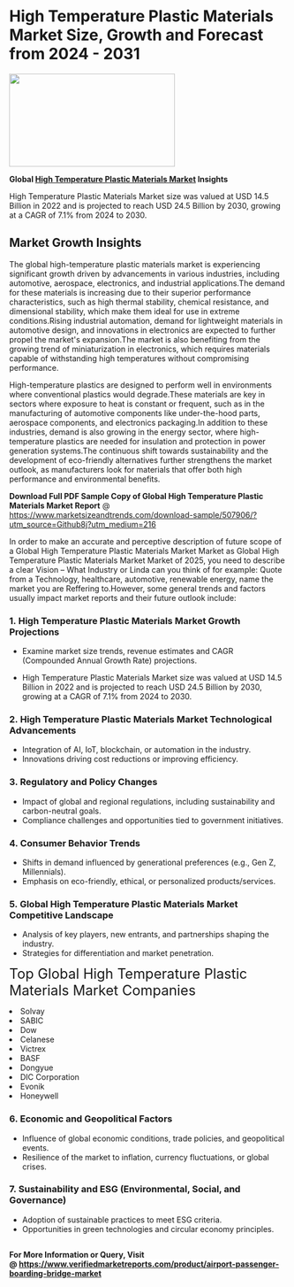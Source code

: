 <H1>High Temperature Plastic Materials Market Size, Growth and Forecast from 2024 - 2031</H1><img class="aligncenter size-medium wp-image-584254" src="https://thirdeyenews.in/wp-content/uploads/2024/09/Global-Market-Research-300x168.jpeg" alt="" width="300" height="168" /><p><strong>Global&nbsp;<a href="https://www.marketsizeandtrends.com/download-sample/507906/?utm_source=Github8j?utm_medium=216">High Temperature Plastic Materials Market</a> Insights</strong></p><p>High Temperature Plastic Materials Market size was valued at USD 14.5 Billion in 2022 and is projected to reach USD 24.5 Billion by 2030, growing at a CAGR of 7.1% from 2024 to 2030.</p><p><h2>Market Growth Insights</h2> <p>The global high-temperature plastic materials market is experiencing significant growth driven by advancements in various industries, including automotive, aerospace, electronics, and industrial applications.The demand for these materials is increasing due to their superior performance characteristics, such as high thermal stability, chemical resistance, and dimensional stability, which make them ideal for use in extreme conditions.Rising industrial automation, demand for lightweight materials in automotive design, and innovations in electronics are expected to further propel the market's expansion.The market is also benefiting from the growing trend of miniaturization in electronics, which requires materials capable of withstanding high temperatures without compromising performance.</p> <p>High-temperature plastics are designed to perform well in environments where conventional plastics would degrade.These materials are key in sectors where exposure to heat is constant or frequent, such as in the manufacturing of automotive components like under-the-hood parts, aerospace components, and electronics packaging.In addition to these industries, demand is also growing in the energy sector, where high-temperature plastics are needed for insulation and protection in power generation systems.The continuous shift towards sustainability and the development of eco-friendly alternatives further strengthens the market outlook, as manufacturers look for materials that offer both high performance and environmental benefits.</p> <p><span class=""><strong>Download Full PDF Sample Copy of Global High Temperature Plastic Materials Market Report</strong> @ <a href="https://www.marketsizeandtrends.com/download-sample/507906/?utm_source=Github8j?utm_medium=216" target="_blank">https://www.marketsizeandtrends.com/download-sample/507906/?utm_source=Github8j?utm_medium=216</a></span></p><p>In order to make an accurate and perceptive description of future scope of a Global&nbsp;High Temperature Plastic Materials Market Market as Global&nbsp;High Temperature Plastic Materials Market Market of 2025, you need to describe a clear Vision &ndash; What Industry or Linda can you think of for example: Quote from a Technology, healthcare, automotive, renewable energy, name the market you are Reffering to.However, some general trends and factors usually impact market reports and their future outlook include:</p><h3>1.&nbsp;<strong>High Temperature Plastic Materials Market Growth Projections</strong></h3><ul><li>Examine market size trends, revenue estimates and CAGR (Compounded Annual Growth Rate) projections.</li><li><p>High Temperature Plastic Materials Market size was valued at USD 14.5 Billion in 2022 and is projected to reach USD 24.5 Billion by 2030, growing at a CAGR of 7.1% from 2024 to 2030.</p></li></ul><h3>2.&nbsp;<strong>High Temperature Plastic Materials Market Technological Advancements</strong></h3><ul><li>Integration of AI, IoT, blockchain, or automation in the industry.</li><li>Innovations driving cost reductions or improving efficiency.</li></ul><h3>3.&nbsp;<strong>Regulatory and Policy Changes</strong></h3><ul><li>Impact of global and regional regulations, including sustainability and carbon-neutral goals.</li><li>Compliance challenges and opportunities tied to government initiatives.</li></ul><h3>4.&nbsp;<strong>Consumer Behavior Trends</strong></h3><ul><li>Shifts in demand influenced by generational preferences (e.g., Gen Z, Millennials).</li><li>Emphasis on eco-friendly, ethical, or personalized products/services.</li></ul><h3>5.&nbsp;<strong>Global High Temperature Plastic Materials Market Competitive Landscape</strong></h3><ul><li>Analysis of key players, new entrants, and partnerships shaping the industry.</li><li>Strategies for differentiation and market penetration.</li></ul><p data-pm-slice="1 1 []"><span style="color: inherit; font-family: inherit; font-size: 25px;">Top Global High Temperature Plastic Materials Market Companies</span></p><div class="" data-test-id=""><p><li>Solvay</li><li> SABIC</li><li> Dow</li><li> Celanese</li><li> Victrex</li><li> BASF</li><li> Dongyue</li><li> DIC Corporation</li><li> Evonik</li><li> Honeywell</li></p></div><h3>6.&nbsp;<strong>Economic and Geopolitical Factors</strong></h3><ul><li>Influence of global economic conditions, trade policies, and geopolitical events.</li><li>Resilience of the market to inflation, currency fluctuations, or global crises.</li></ul><h3>7.&nbsp;<strong>Sustainability and ESG (Environmental, Social, and Governance)</strong></h3><ul><li>Adoption of sustainable practices to meet ESG criteria.</li><li>Opportunities in green technologies and circular economy principles.</li></ul><h2><strong style="font-size: 14px;">For More Information or Query, Visit @&nbsp;</strong><a style="background-color: #ffffff; font-size: 14px;" href="https://www.marketsizeandtrends.com/report/high-temperature-plastic-materials-market/" target="_blank">https://www.verifiedmarketreports.com/product/airport-passenger-boarding-bridge-market</a></h2>